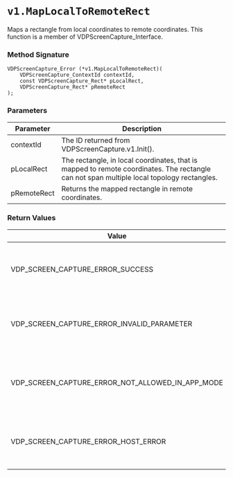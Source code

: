 # `v1.MapLocalToRemoteRect`
Maps a rectangle from local coordinates to remote coordinates.
This function is a member of VDPScreenCapture_Interface.

### Method Signature
```
VDPScreenCapture_Error (*v1.MapLocalToRemoteRect)(
    VDPScreenCapture_ContextId contextId,
    const VDPScreenCapture_Rect* pLocalRect,
    VDPScreenCapture_Rect* pRemoteRect
);
```

### Parameters
| Parameter | Description |
|-----------|-------------|
| contextId | The ID returned from VDPScreenCapture.v1.Init(). |
| pLocalRect | The rectangle, in local coordinates, that is mapped to remote coordinates. The rectangle can not span multiple local topology rectangles. |
| pRemoteRect | Returns the mapped rectangle in remote coordinates. |

### Return Values
| Value | Description |
|-------|-------------|
| VDP_SCREEN_CAPTURE_ERROR_SUCCESS | The local coordinates were mapped to remote coordinates. |
| VDP_SCREEN_CAPTURE_ERROR_INVALID_PARAMETER | contextId is invalid, pLocalRect is NULL or pRemoteRect is NULL. |
| VDP_SCREEN_CAPTURE_ERROR_NOT_ALLOWED_IN_APP_MODE | This function can not be called when the Horizon client is in application mode. |
| VDP_SCREEN_CAPTURE_ERROR_HOST_ERROR | The local coordinates could not be mapped to remote coordinates. |


